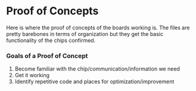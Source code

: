 # Proof of Concepts

Here is where the proof of concepts of the boards working is. The files are pretty barebones
in terms of organization but they get the basic functionality of the chips confirmed.

### Goals of a Proof of Concept
 1. Become familiar with the chip/communication/information we need
 2. Get it working
 3. Identify repetitive code and places for optimization/improvement
